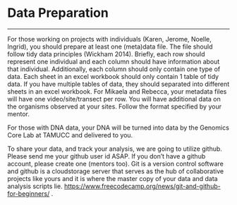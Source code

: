 # Data Preparation

---

For those working on projects with individuals (Karen, Jerome, Noelle, Ingrid), you should prepare at least one (meta)data file. The file should follow tidy data principles (Wickham 2014). Briefly, each row should represent one individual and each column should have information about that individual. Additionally, each column should only contain one type of data. Each sheet in an excel workbook should only contain 1 table of tidy data. If you have multiple tables of data, they should separated into different sheets in an excel workbook. For Mikaela and Rebecca, your metadata files will have one video/site/transect per row. You will have additional data on the organisms observed at your sites. Follow the format specified by your mentor.

For those with DNA data, your DNA will be turned into data by the Genomics Core Lab at TAMUCC and delivered to you.

To share your data, and track your analysis, we are going to utilize github. Please send me your github user id ASAP. If you don’t have a github account, please create one (mentors too). Git is a version control software and github is a cloudstorage server that serves as the hub of collaborative projects like yours and it is where the master copy of your data and data analysis scripts lie. https://www.freecodecamp.org/news/git-and-github-for-beginners/ .
